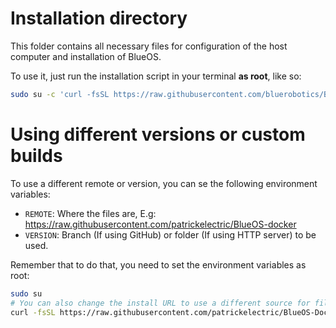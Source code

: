 # Installation directory

This folder contains all necessary files for configuration of the host computer and installation of BlueOS.

To use it, just run the installation script in your terminal **as root**, like so:

```bash
sudo su -c 'curl -fsSL https://raw.githubusercontent.com/bluerobotics/BlueOS/master/install/install.sh | bash'
```

# Using different versions or custom builds
To use a different remote or version, you can se the following environment variables:
- `REMOTE`: Where the files are, E.g: https://raw.githubusercontent.com/patrickelectric/BlueOS-docker
- `VERSION`: Branch (If using GitHub) or folder (If using HTTP server) to be used.

Remember that to do that, you need to set the environment variables as root:
```sh
sudo su
# You can also change the install URL to use a different source for files
curl -fsSL https://raw.githubusercontent.com/patrickelectric/BlueOS-Docker/example-version/install/install.sh | export REMOTE=https://raw.githubusercontent.com/patrickelectric/BlueOS-docker export VERSION=example-version bash
```